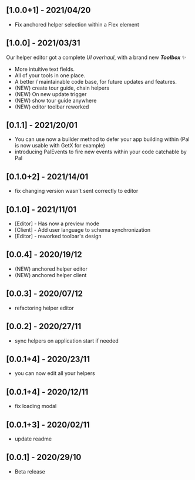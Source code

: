 ## [1.0.0+1] - 2021/04/20
- Fix anchored helper selection within a Flex element 

## [1.0.0] - 2021/03/31
Our helper editor got a complete *UI overhaul*, with a brand new ***Toolbox*** ✨
 - More intuitive text fields.
 - All of your tools in one place.
 - A better / maintainable code base, for future updates and features.
- (NEW) create tour guide, chain helpers 
- (NEW) On new update trigger 
- (NEW) show tour guide anywhere
- (NEW) editor toolbar reworked

## [0.1.1] - 2021/20/01
- You can use now a builder method to defer your app building within (Pal is now usable with GetX for example)
- introducing PalEvents to fire new events within your code catchable by Pal

## [0.1.0+2] - 2021/14/01
- fix changing version wasn't sent correctly to editor

## [0.1.0] - 2021/11/01
- [Editor] - Has now a preview mode
- [Client] - Add user language to schema synchronization
- [Editor] - reworked toolbar's design

## [0.0.4] - 2020/19/12
- (NEW) anchored helper editor
- (NEW) anchored helper client

## [0.0.3] - 2020/07/12
- refactoring helper editor

## [0.0.2] - 2020/27/11
- sync helpers on application start if needed

## [0.0.1+4] - 2020/23/11
- you can now edit all your helpers

## [0.0.1+4] - 2020/12/11
- fix loading modal

## [0.0.1+3] - 2020/02/11
- update readme

## [0.0.1] - 2020/29/10
- Beta release